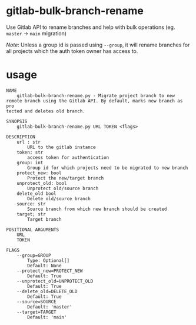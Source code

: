# gitlab-bulk-branch-rename

Use Gitlab API to rename branches and help with bulk operations (eg. `master` -> `main` migration)

*Note*: Unless a group id is passed using `--group`, it will rename branches for all projects which the auth token owner has access to.

# usage

```
NAME
    gitlab-bulk-branch-rename.py - Migrate project branch to new remote branch using the Gitlab API. By default, marks new branch as pro
tected and deletes old branch.

SYNOPSIS
    gitlab-bulk-branch-rename.py URL TOKEN <flags>

DESCRIPTION
    url : str
        URL to the gitlab instance
    token: str
        access token for authentication
    group: int
        Group id for which projects need to be migrated to new branch
    protect_new: bool
        Protect the new/target branch
    unprotect_old: bool
        Unprotect old/source branch
    delete_old bool
        Delete old/source branch
    source: str
        Source branch from which new branch should be created
    target; str
        Target branch

POSITIONAL ARGUMENTS
    URL
    TOKEN

FLAGS
    --group=GROUP
        Type: Optional[]
        Default: None
    --protect_new=PROTECT_NEW
        Default: True
    --unprotect_old=UNPROTECT_OLD
        Default: True
    --delete_old=DELETE_OLD
        Default: True
    --source=SOURCE
        Default: 'master'
    --target=TARGET
        Default: 'main'
```
